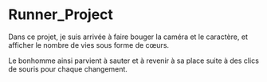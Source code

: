 # Runner_Project
Dans ce projet, je suis arrivée à faire bouger la caméra et le caractère, et afficher le nombre de vies sous forme de cœurs.

Le bonhomme ainsi parvient à sauter et à revenir à sa place suite à des clics de souris pour chaque changement.
